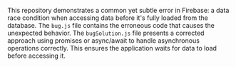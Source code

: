 This repository demonstrates a common yet subtle error in Firebase: a data race condition when accessing data before it's fully loaded from the database. The `bug.js` file contains the erroneous code that causes the unexpected behavior. The `bugSolution.js` file presents a corrected approach using promises or async/await to handle asynchronous operations correctly.  This ensures the application waits for data to load before accessing it.